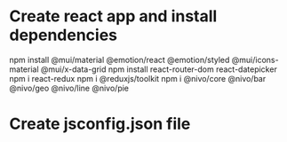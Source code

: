 # Create react app and install dependencies

npm install @mui/material @emotion/react @emotion/styled @mui/icons-material @mui/x-data-grid
npm install react-router-dom react-datepicker
npm i react-redux
npm i @reduxjs/toolkit
npm i @nivo/core @nivo/bar @nivo/geo @nivo/line @nivo/pie

# Create jsconfig.json file

